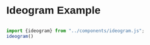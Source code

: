 # Ideogram Example

<style>
    body {font: 14px Arial; line-height: 19.6px; padding: 0 15px;}
    a, a:visited {text-decoration: none;}
    a:hover {text-decoration: underline;}
    a, a:hover, a:visited, a:active {color: #0366d6;}
</style>



 <div id="ideo-container"></div>

```js

import {ideogram} from "../components/ideogram.js";
ideogram()

```